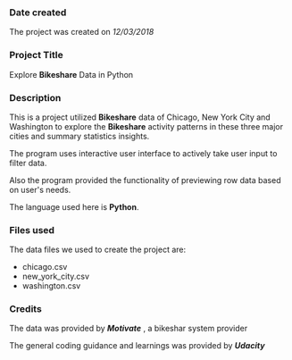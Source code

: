 ### Date created
The project was created on *12/03/2018*

### Project Title
Explore **Bikeshare** Data in Python

### Description
This is a project utilized **Bikeshare** data of Chicago, New York City and Washington to explore the **Bikeshare** activity patterns in these three major cities and summary statistics insights.

The program uses interactive user interface to actively take user input to filter data.

Also the program provided the functionality of previewing row data based on user's needs.

The language used here is **Python**.

### Files used
The data files we used to create the project are:
* chicago.csv
* new_york_city.csv
* washington.csv

### Credits
The data was provided by ***Motivate*** , a bikeshar system provider

The general coding guidance and learnings was provided by ***Udacity***
